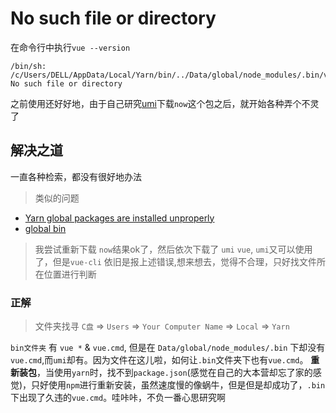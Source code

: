 # No such file or directory
在命令行中执行`vue --version` 
```
/bin/sh: /c/Users/DELL/AppData/Local/Yarn/bin/../Data/global/node_modules/.bin/vue: No such file or directory
```
之前使用还好好地，由于自己研究[umi](https://umijs.org/zh/guide/getting-started.html#%E8%84%9A%E6%89%8B%E6%9E%B6)下载`now`这个包之后，就开始各种弄个不灵了

## 解决之道
一直各种检索，都没有很好地办法
> 类似的问题

+ [Yarn global packages are installed unproperly](https://github.com/lukesampson/scoop/issues/1641)
+ [global bin](https://github.com/yarnpkg/yarn/issues/6234)

> 我尝试重新下载 `now`结果ok了，然后依次下载了 `umi` `vue`, `umi`又可以使用了，但是`vue-cli` 依旧是报上述错误,想来想去，觉得不合理，只好找文件所在位置进行判断

### 正解
> 文件夹找寻
`C盘` => `Users` => `Your Computer Name` => `Local` => `Yarn`

 `bin文件夹` 有 `vue *` & `vue.cmd`, 但是在 `Data/global/node_modules/.bin` 下却没有`vue.cmd`,而`umi`却有。因为文件在这儿啦，如何让`.bin`文件夹下也有`vue.cmd`。
 **重新装包**，当使用`yarn`时，找不到`package.json`(感觉在自己的大本营却忘了家的感觉)，只好使用`npm`进行重新安装，虽然速度慢的像蜗牛，但是但是却成功了，`.bin`下出现了久违的`vue.cmd`。哇咔咔，不负一番心思研究啊

